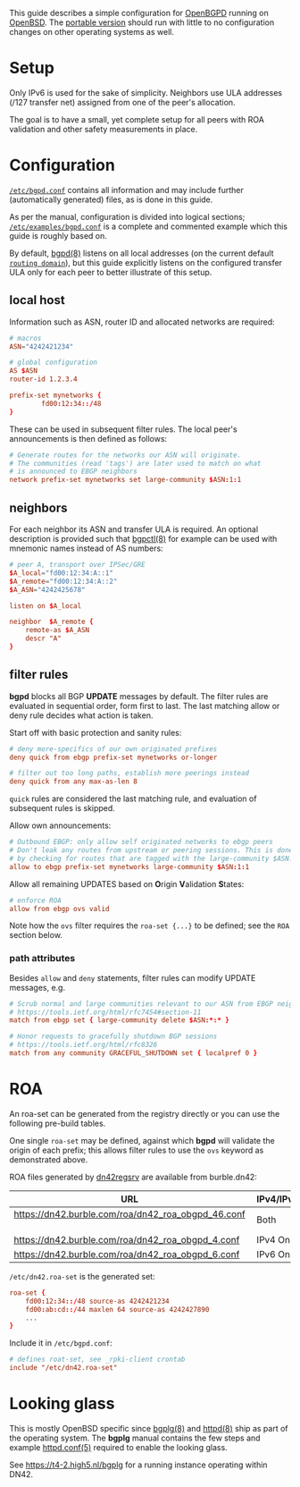This guide describes a simple configuration for [OpenBGPD](https://openbgpd.org) running on [OpenBSD](https://openbsd.org).
The [portable version](https://openbgpd.org/ftp.html) should run with little to no configuration changes on other operating systems as well.

# Setup
Only IPv6 is used for the sake of simplicity.
Neighbors use ULA addresses (/127 transfer net) assigned from one of the peer's allocation.

The goal is to have a small, yet complete setup for all peers with ROA validation and other safety measurements in place.

# Configuration
[`/etc/bgpd.conf`](https://man.openbsd.org/bgpd.conf.5) contains all information and may include further (automatically generated) files, as is done in this guide.

As per the manual, configuration is divided into logical sections;  [`/etc/examples/bgpd.conf`](http://cvsweb.openbsd.org/cgi-bin/cvsweb/~checkout~/src/etc/examples/bgpd.conf?rev=HEAD&content-type=text/plain&only_with_tag=MAIN) is a complete and commented example which this guide is roughly based on.

By default, [bgpd(8)](http://man.openbsd.org/bgpd.8) listens on all local addresses (on the current default [`routing domain`](http://man.openbsd.org/rdomain.4)), but this guide explicitly listens on the configured transfer ULA only for each peer to better illustrate of this setup.

## local host
Information such as ASN, router ID and allocated networks are required:
```conf
# macros
ASN="4242421234"

# global configuration
AS $ASN
router-id 1.2.3.4

prefix-set mynetworks {
        fd00:12:34::/48
}
```

These can be used in subsequent filter rules.
The local peer's announcements is then defined as follows:
```conf
# Generate routes for the networks our ASN will originate.
# The communities (read 'tags') are later used to match on what
# is announced to EBGP neighbors
network prefix-set mynetworks set large-community $ASN:1:1
```

## neighbors
For each neighbor its ASN and transfer ULA is required.
An optional description is provided such that [bgpctl(8)](http://man.openbsd.org/bgpctl.8) for example can be used with mnemonic names instead of AS numbers:
```conf
# peer A, transport over IPSec/GRE
$A_local="fd00:12:34:A::1"
$A_remote="fd00:12:34:A::2"
$A_ASN="4242425678"

listen on $A_local

neighbor  $A_remote {
    remote-as $A_ASN
    descr "A"
}
```

## filter rules
**bgpd** blocks all BGP __UPDATE__ messages by default.
The filter rules are evaluated in sequential order, form first to last.
The last matching allow or deny rule decides what action is taken.

Start off with basic protection and sanity rules:
```conf
# deny more-specifics of our own originated prefixes
deny quick from ebgp prefix-set mynetworks or-longer

# filter out too long paths, establish more peerings instead
deny quick from any max-as-len 8
```

`quick` rules are considered the last matching rule, and evaluation of subsequent rules is skipped.

Allow own announcements:
```conf
# Outbound EBGP: only allow self originated networks to ebgp peers
# Don't leak any routes from upstream or peering sessions. This is done
# by checking for routes that are tagged with the large-community $ASN:1:1
allow to ebgp prefix-set mynetworks large-community $ASN:1:1
```

Allow all remaining UPDATES based on **O**rigin **V**alidation **S**tates:
```conf
# enforce ROA
allow from ebgp ovs valid
```

Note how the `ovs` filter requires the `roa-set {...}` to be defined;  see the `ROA` section below.

### path attributes
Besides `allow` and `deny` statements, filter rules can modify UPDATE messages, e.g.
```conf
# Scrub normal and large communities relevant to our ASN from EBGP neighbors
# https://tools.ietf.org/html/rfc7454#section-11
match from ebgp set { large-community delete $ASN:*:* }

# Honor requests to gracefully shutdown BGP sessions
# https://tools.ietf.org/html/rfc8326
match from any community GRACEFUL_SHUTDOWN set { localpref 0 }
```

# ROA

An roa-set can be generated from the registry directly or you can use the following pre-build tables.

One single `roa-set` may be defined, against which **bgpd** will validate the origin of each prefix;  this allows filter rules to use the `ovs` keyword as demonstrated above.

ROA files generated by [dn42regsrv](https://git.dn42.dev/burble/dn42regsrv) are available from burble.dn42:

|URL|&nbsp;IPv4/IPv6&nbsp;|
|---|---|
| <https://dn42.burble.com/roa/dn42_roa_obgpd_46.conf> &nbsp; | &nbsp;Both&nbsp; |
| <https://dn42.burble.com/roa/dn42_roa_obgpd_4.conf> &nbsp; | &nbsp;IPv4 Only&nbsp; |
| <https://dn42.burble.com/roa/dn42_roa_obgpd_6.conf> &nbsp; | &nbsp;IPv6 Only&nbsp; |

`/etc/dn42.roa-set` is the generated set:
```conf
roa-set {
    fd00:12:34::/48 source-as 4242421234
    fd00:ab:cd::/44 maxlen 64 source-as 4242427890
    ...
}
```

Include it in `/etc/bgpd.conf`:
```conf
# defines roat-set, see _rpki-client crontab
include "/etc/dn42.roa-set"
```

# Looking glass
This is mostly OpenBSD specific since [bgplg(8)](http://man.openbsd.org/bgplg.8) and [httpd(8)](http://man.openbsd.org/httpd.8) ship as part of the operating system.
The **bgplg** manual contains the few steps and example [httpd.conf(5)](http://man.openbsd.org/httpd.conf.5) required to enable the looking glass.

See <https://t4-2.high5.nl/bgplg> for a running instance operating within DN42.
